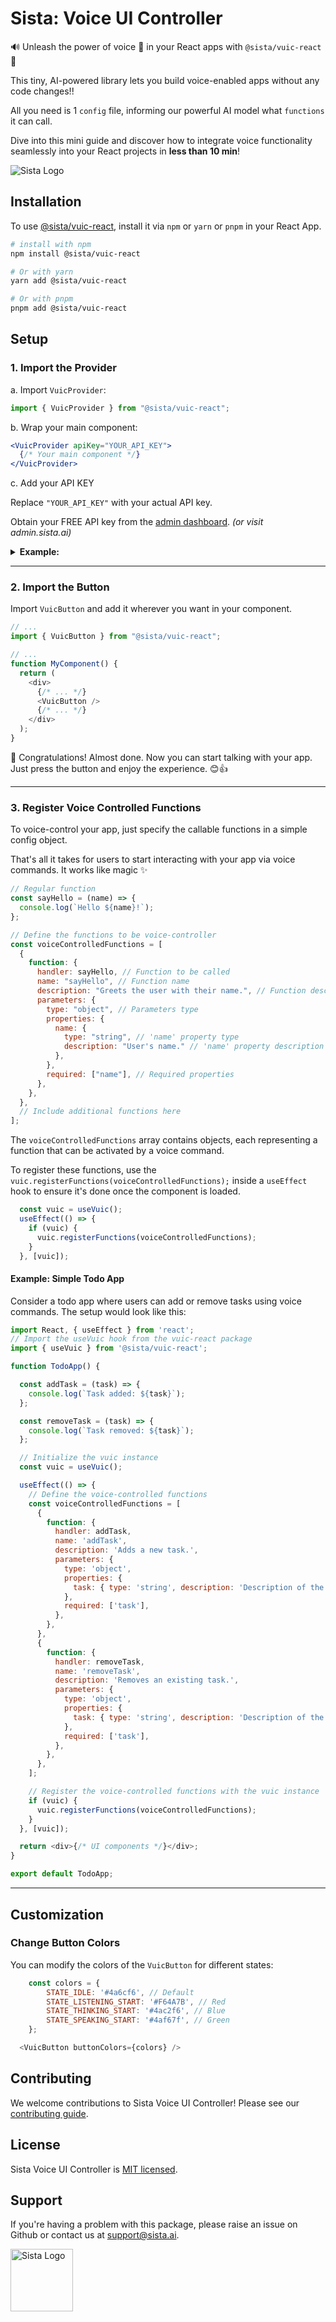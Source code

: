 # Sista: Voice UI Controller

🔊 Unleash the power of voice 🎤 in your React apps with `@sista/vuic-react` 🚀

This tiny, AI-powered library lets you build voice-enabled apps without any code changes!!

 All you need is 1 `config` file, informing our powerful AI model what `functions` it can call. 

Dive into this mini guide and discover how to integrate voice functionality seamlessly into your React projects in **less than 10 min**!

![Sista Logo](./assets/sista-logo.png)

## Installation

To use [@sista/vuic-react](https://www.npmjs.com/package/@sista/vuic-react), install it via `npm` or `yarn` or `pnpm` in your React App.

```bash
# install with npm
npm install @sista/vuic-react

# Or with yarn
yarn add @sista/vuic-react

# Or with pnpm
pnpm add @sista/vuic-react
```

## Setup

### 1. Import the Provider

a. Import `VuicProvider`:

```jsx
import { VuicProvider } from "@sista/vuic-react";
```

b. Wrap your main component:

```jsx
<VuicProvider apiKey="YOUR_API_KEY">
  {/* Your main component */}
</VuicProvider>
```

c. Add your API KEY

Replace `"YOUR_API_KEY"` with your actual API key. 

Obtain your FREE API key from the [admin dashboard](https://admin.sista.ai/applications). _(or visit admin.sista.ai)_


<details><summary><strong>Example:</strong></summary><p>

```jsx
// ...
import { VuicProvider } from "@sista/vuic-react";

ReactDOM.render(
  <React.StrictMode>
    <VuicProvider apiKey="YOUR_API_KEY"> // << Wrap your app with this
      <App />
    </VuicProvider>
  </React.StrictMode>,
  // ...
);
```

</p></details>


---

### 2. Import the Button

Import `VuicButton` and add it wherever you want in your component.

```js
// ...
import { VuicButton } from "@sista/vuic-react";

// ...
function MyComponent() {
  return (
    <div>
      {/* ... */}
      <VuicButton />
      {/* ... */}
    </div>
  );
}
```

🎉 Congratulations! Almost done. Now you can start talking with your app. Just press the button and enjoy the experience. 😊👍

---

### 3. Register Voice Controlled Functions

To voice-control your app, just specify the callable functions in a simple config object.

That's all it takes for users to start interacting with your app via voice commands. It works like magic :sparkles:


```javascript
// Regular function
const sayHello = (name) => {
  console.log(`Hello ${name}!`);
};

// Define the functions to be voice-controller
const voiceControlledFunctions = [
  {
    function: {
      handler: sayHello, // Function to be called
      name: "sayHello", // Function name
      description: "Greets the user with their name.", // Function description
      parameters: {
        type: "object", // Parameters type
        properties: {
          name: { 
            type: "string", // 'name' property type
            description: "User's name." // 'name' property description
          },
        },
        required: ["name"], // Required properties
      },
    },
  },
  // Include additional functions here
];
```

The `voiceControlledFunctions` array contains objects, each representing a function that can be activated by a voice command.


To register these functions, use the `vuic.registerFunctions(voiceControlledFunctions);` inside a `useEffect` hook to ensure it's done once the component is loaded.

```js
  const vuic = useVuic();
  useEffect(() => {
    if (vuic) {
      vuic.registerFunctions(voiceControlledFunctions);
    }
  }, [vuic]);
```

#### Example: Simple Todo App

Consider a todo app where users can add or remove tasks using voice commands. The setup would look like this:

```javascript
import React, { useEffect } from 'react';
// Import the useVuic hook from the vuic-react package
import { useVuic } from '@sista/vuic-react';

function TodoApp() {

  const addTask = (task) => {
    console.log(`Task added: ${task}`);
  };

  const removeTask = (task) => {
    console.log(`Task removed: ${task}`);
  };

  // Initialize the vuic instance
  const vuic = useVuic();

  useEffect(() => {
    // Define the voice-controlled functions
    const voiceControlledFunctions = [
      {
        function: {
          handler: addTask,
          name: 'addTask',
          description: 'Adds a new task.',
          parameters: {
            type: 'object',
            properties: {
              task: { type: 'string', description: 'Description of the task.' },
            },
            required: ['task'],
          },
        },
      },
      {
        function: {
          handler: removeTask,
          name: 'removeTask',
          description: 'Removes an existing task.',
          parameters: {
            type: 'object',
            properties: {
              task: { type: 'string', description: 'Description of the task.' },
            },
            required: ['task'],
          },
        },
      },
    ];

    // Register the voice-controlled functions with the vuic instance
    if (vuic) {
      vuic.registerFunctions(voiceControlledFunctions);
    }
  }, [vuic]);

  return <div>{/* UI components */}</div>;
}

export default TodoApp;
```

---

## Customization

### Change Button Colors

You can modify the colors of the `VuicButton` for different states:

```js
    const colors = {
        STATE_IDLE: '#4a6cf6', // Default
        STATE_LISTENING_START: '#F64A7B', // Red
        STATE_THINKING_START: '#4ac2f6', // Blue
        STATE_SPEAKING_START: '#4af67f', // Green
    };

  <VuicButton buttonColors={colors} />
```


## Contributing

We welcome contributions to Sista Voice UI Controller! Please see our [contributing guide](LINK_TO_CONTRIBUTING_GUIDE).

## License

Sista Voice UI Controller is [MIT licensed](./LICENSE).

## Support

If you're having a problem with this package, please raise an issue on Github or contact us at [support@sista.ai](mailto:support@sista.ai).

<a href="https://vuic.sista.ai">
  <img src="./assets/sista-icon.png" alt="Sista Logo" width="100"/>
</a>